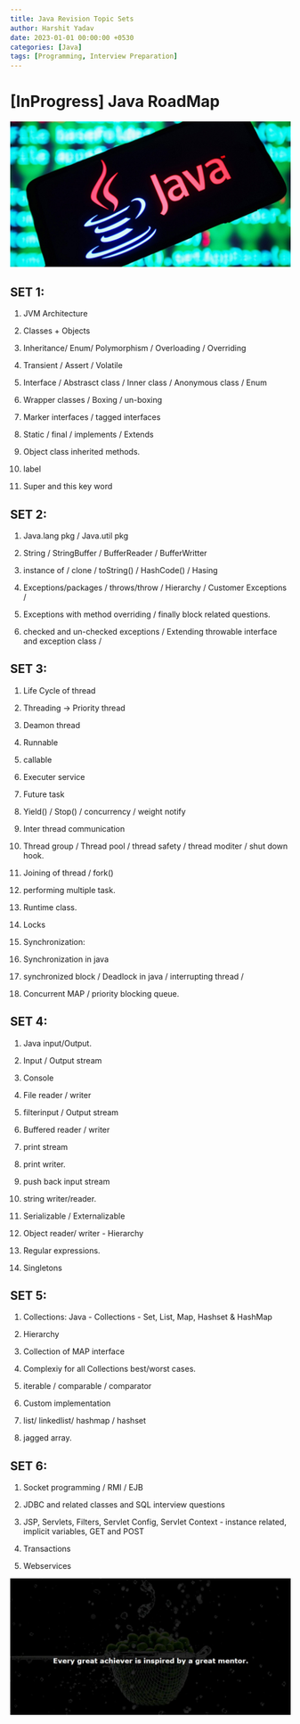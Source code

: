 ```yaml
---
title: Java Revision Topic Sets
author: Harshit Yadav
date: 2023-01-01 00:00:00 +0530
categories: [Java]
tags: [Programming, Interview Preparation]
---
```


# [InProgress] Java RoadMap

![Untitled](https://raw.githubusercontent.com/harshityadav95/staticfiles/main/Java%20RoadMap%20313b68f6b13844cd9a6317100afdf6c8/Untitled.png)

## SET 1:

1. JVM Architecture

2. Classes + Objects

3. Inheritance/ Enum/ Polymorphism / Overloading / Overriding

4. Transient / Assert / Volatile

5. Interface / Abstrasct class / Inner class / Anonymous class / Enum

6. Wrapper classes / Boxing / un-boxing

7. Marker interfaces / tagged interfaces

8. Static / final / implements / Extends

9. Object class inherited methods.

10. label

11. Super and this key word

## SET 2:

1. Java.lang pkg / Java.util pkg

2. String / StringBuffer / BufferReader / BufferWritter

3. instance of / clone / toString() / HashCode() / Hasing

4. Exceptions/packages / throws/throw / Hierarchy / Customer Exceptions /

5. Exceptions with method overriding / finally block related questions.

6. checked and un-checked exceptions / Extending throwable interface and exception class /

## SET 3:

1. Life Cycle of thread

2. Threading -> Priority thread

3. Deamon thread

4. Runnable

5. callable

6. Executer service

7. Future task

8. Yield() / Stop() / concurrency / weight notify

9. Inter thread communication

10. Thread group / Thread pool / thread safety / thread moditer / shut down hook.

11. Joining of thread / fork()

12. performing multiple task.

13. Runtime class.

14. Locks

15. Synchronization:

16. Synchronization in java

17. synchronized block / Deadlock in java / interrupting thread /

18. Concurrent MAP / priority blocking queue.

## SET 4:

1. Java input/Output.

2. Input / Output stream

3. Console

4. File reader / writer

5. filterinput / Output stream

6. Buffered reader / writer

7. print stream

8. print writer.

9. push back input stream

10. string writer/reader.

11. Serializable / Externalizable

12. Object reader/ writer - Hierarchy

13. Regular expressions.

14. Singletons

## SET 5:

1. Collections: Java - Collections - Set, List, Map, Hashset & HashMap

2. Hierarchy

3. Collection of MAP interface

4. Complexiy for all Collections best/worst cases.

5. iterable / comparable / comparator

6. Custom implementation

7. list/ linkedlist/ hashmap / hashset

8. jagged array.

## SET 6:

1. Socket programming / RMI / EJB

2. JDBC and related classes and SQL interview questions

3. JSP, Servlets, Filters, Servlet Config, Servlet Context - instance related, implicit variables, GET and POST

4. Transactions

5. Webservices

![Untitled](https://raw.githubusercontent.com/harshityadav95/staticfiles/main/Java%20RoadMap%20313b68f6b13844cd9a6317100afdf6c8/Untitled%201.png)